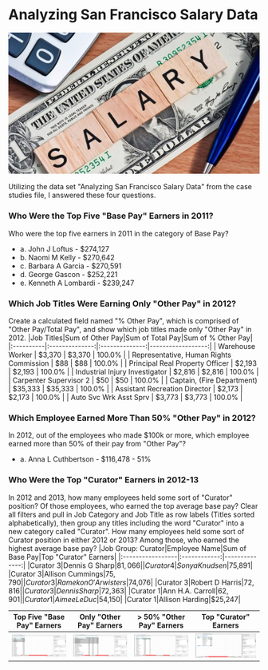 # Analyzing San Francisco Salary Data

<p align="center">
    <img width="700" alt="level1" src="https://github.com/mathewqpmiller/Excel-PivotTables/blob/main/Images/CaseStudies/SalaryData/SalaryData.jpg?raw=true">
</p>

Utilizing the data set "Analyzing San Francisco Salary Data" from the case studies file, I answered these four questions.
### Who Were the Top Five "Base Pay" Earners in 2011?
Who were the top five earners in 2011 in the category of Base Pay?
* a. John J Loftus - $274,127
* b. Naomi M Kelly - $270,642
* c. Barbara A Garcia - $270,591
* d. George  Gascon - $252,221
* e. Kenneth A Lombardi - $239,247
### Which Job Titles Were Earning Only "Other Pay" in 2012?
Create a calculated field named "% Other Pay", which is comprised of "Other Pay/Total Pay", and show which job titles made only "Other Pay" in 2012.
|Job Titles|Sum of Other Pay|Sum of Total Pay|Sum of % Other Pay|
|:----------|:--------------:|:--------------:|------------------:|
| Warehouse Worker | $3,370 | $3,370 | 100.0% |
| Representative, Human Rights Commission |	$88 | $88 | 100.0% |
| Principal Real Property Officer | $2,193 | $2,193 | 100.0% |
| Industrial Injury Investigator | $2,816 | $2,816 | 100.0% |
| Carpenter Supervisor 2 | $50 | $50 | 100.0% |
| Captain, (Fire Department) | $35,333 | $35,333 | 100.0% |
| Assistant Recreation Director | $2,173 | $2,173 | 100.0% |
| Auto Svc Wrk Asst Sprv | $3,773 | $3,773 | 100.0% |
### Which Employee Earned More Than 50% "Other Pay" in 2012?
In 2012, out of the employees who made $100k or more, which employee earned more than 50% of their pay from "Other Pay"?
* a. Anna L Cuthbertson - $116,478 - 51%
### Who Were the Top "Curator" Earners in 2012-13
In 2012 and 2013, how many employees held some sort of "Curator" position? Of those employees, who earned the top average base pay?
Clear all filters and pull in Job Category and Job Title as row labels (Titles sorted alphabetically), then group any titles including the word "Curator" into a new category called "Curator". How many employees held some sort of Curator position in either 2012 or 2013? Among those, who earned the highest average base pay?
|Job Group: Curator|Employee Name|Sum of Base Pay|Top "Curator" Earners|
|:-----------------|:------------:|--------------:|
|Curator 3|Dennis G Sharp|$81,066|
|Curator 4|Sonya Knudsen|$75,891|
|Curator 3|Allison Cummings|$75,790|
|Curator 3|Ramekon O'Arwisters|$74,076|
|Curator 3|Robert D Harris|$72,816|
|Curator 3|Dennis Sharp|$72,363|
|Curator 1|Ann H.A. Carroll|$62,901|
|Curator 1|Aimee Le Duc|$54,150|
|Curator 1|Allison Harding|$25,247|

|Top Five "Base Pay" Earners|Only "Other Pay" Earners|> 50% "Other Pay" Earners|Top "Curator" Earners|
|:-:|:-:|:-:|:-:|
|![Top Five "Base Pay" Earners in 2011](https://github.com/mathewqpmiller/Excel-PivotTables/blob/main/Images/CaseStudies/SalaryData/Homework1.png?h=350&w=630)|![Job Titles Earning Only "Other Pay" in 2012](https://github.com/mathewqpmiller/Excel-PivotTables/blob/main/Images/CaseStudies/SalaryData/Homework2.png?h=350&w=630)|![Employee Who Earned > 50% "Other Pay" in 2012](https://github.com/mathewqpmiller/Excel-PivotTables/blob/main/Images/CaseStudies/SalaryData/Homework3.png?h=350&w=630)|![Top "Curator" Earner in 2012-13](https://github.com/mathewqpmiller/Excel-PivotTables/blob/main/Images/CaseStudies/SalaryData/Homework4.png?h=350&w=630)|
